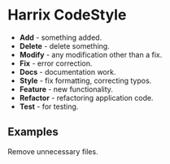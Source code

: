 Harrix CodeStyle
================

 - **Add** - something added.
 - **Delete** - delete something.
 - **Modify** - any modification other than a fix.
 - **Fix** - error correction.
 - **Docs** - documentation work.
 - **Style** - fix formatting, correcting typos.
 - **Feature** - new functionality.
 - **Refactor** - refactoring application code.
 - **Test** - for testing.

Examples
--------

Remove unnecessary files.
